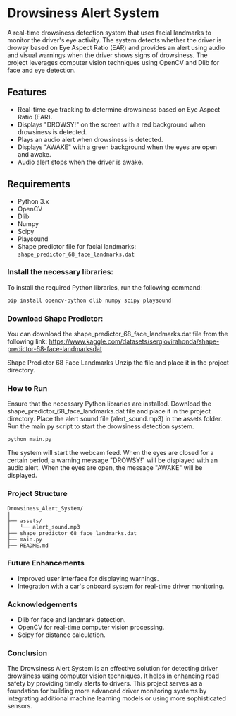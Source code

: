 # Drowsiness Alert System

A real-time drowsiness detection system that uses facial landmarks to monitor the driver's eye activity. The system detects whether the driver is drowsy based on Eye Aspect Ratio (EAR) and provides an alert using audio and visual warnings when the driver shows signs of drowsiness. The project leverages computer vision techniques using OpenCV and Dlib for face and eye detection.

## Features
- Real-time eye tracking to determine drowsiness based on Eye Aspect Ratio (EAR).
- Displays "DROWSY!" on the screen with a red background when drowsiness is detected.
- Plays an audio alert when drowsiness is detected.
- Displays "AWAKE" with a green background when the eyes are open and awake.
- Audio alert stops when the driver is awake.
  
## Requirements
- Python 3.x
- OpenCV
- Dlib
- Numpy
- Scipy
- Playsound
- Shape predictor file for facial landmarks: `shape_predictor_68_face_landmarks.dat`

### Install the necessary libraries:
To install the required Python libraries, run the following command:

```bash
pip install opencv-python dlib numpy scipy playsound
```
### Download Shape Predictor:
You can download the shape_predictor_68_face_landmarks.dat file from the following link: https://www.kaggle.com/datasets/sergiovirahonda/shape-predictor-68-face-landmarksdat

Shape Predictor 68 Face Landmarks
Unzip the file and place it in the project directory.

### How to Run
Ensure that the necessary Python libraries are installed.
Download the shape_predictor_68_face_landmarks.dat file and place it in the project directory.
Place the alert sound file (alert_sound.mp3) in the assets folder.
Run the main.py script to start the drowsiness detection system.
```bash
python main.py
```
The system will start the webcam feed. When the eyes are closed for a certain period, a warning message "DROWSY!" will be displayed with an audio alert. When the eyes are open, the message "AWAKE" will be displayed.

### Project Structure
```
Drowsiness_Alert_System/
│
├── assets/
│   └── alert_sound.mp3
├── shape_predictor_68_face_landmarks.dat
├── main.py
├── README.md
```
### Future Enhancements
- Improved user interface for displaying warnings.
- Integration with a car's onboard system for real-time driver monitoring.

### Acknowledgements
- Dlib for face and landmark detection.
- OpenCV for real-time computer vision processing.
- Scipy for distance calculation.

### Conclusion
The Drowsiness Alert System is an effective solution for detecting driver drowsiness using computer vision techniques. It helps in enhancing road safety by providing timely alerts to drivers. This project serves as a foundation for building more advanced driver monitoring systems by integrating additional machine learning models or using more sophisticated sensors.

